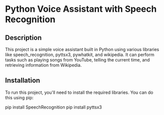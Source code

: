 # Python Voice Assistant with Speech Recognition

## Description
This project is a simple voice assistant built in Python using various libraries like speech_recognition, pyttsx3, pywhatkit, and wikipedia. It can perform tasks such as playing songs from YouTube, telling the current time, and retrieving information from Wikipedia.

## Installation
To run this project, you'll need to install the required libraries. You can do this using pip:


pip install SpeechRecognition
pip install pyttsx3
